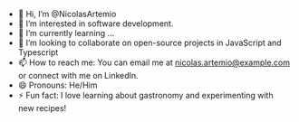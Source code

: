 - 👋 Hi, I’m @NicolasArtemio
- 👀 I’m interested in software development.
- 🌱 I’m currently learning ...
- 💞️ I’m looking to collaborate on open-source projects in JavaScript and Typescript
- 📫 How to reach me: You can email me at nicolas.artemio@example.com or connect with me on LinkedIn.
- 😄 Pronouns: He/Him
- ⚡ Fun fact: I love learning about gastronomy and experimenting with new recipes!

